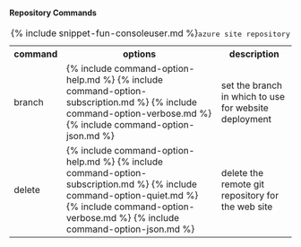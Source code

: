 #### Repository Commands

<table>
	<caption class="console">{% include snippet-fun-consoleuser.md %}<kbd>azure site repository</kbd></caption>
	<tr>
		<th>command</th>
		<th>options</th>
		<th>description</th>
	</tr>
	<tr>
		<td>branch</td>
		<td>
			{% include command-option-help.md %}
			{% include command-option-subscription.md %}
			{% include command-option-verbose.md %}
			{% include command-option-json.md %}
		</td>
		<td>set the branch in which to use for website deployment</td>
	</tr>
	<tr>
		<td>delete</td>
		<td>
			{% include command-option-help.md %}
			{% include command-option-subscription.md %}
			{% include command-option-quiet.md %}
			{% include command-option-verbose.md %}
			{% include command-option-json.md %}
		</td>
		<td>delete the remote git repository for the web site</td>
	</tr>
</table>